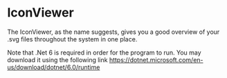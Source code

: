 # IconViewer
The IconViewer, as the name suggests, gives you a good overview of your .svg files throughout the system in one place.

Note that .Net 6 is required in order for the program to run. You may download it using the following link
https://dotnet.microsoft.com/en-us/download/dotnet/6.0/runtime
